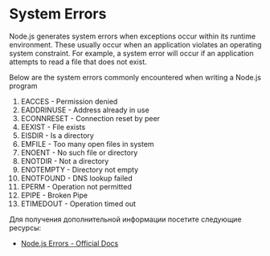 # System Errors

Node.js generates system errors when exceptions occur within its runtime environment. These usually occur when an application violates an operating system constraint.
For example, a system error will occur if an application attempts to read a file that does not exist.

Below are the system errors commonly encountered when writing a Node.js program

1. EACCES - Permission denied
2. EADDRINUSE - Address already in use
3. ECONNRESET - Connection reset by peer
4. EEXIST - File exists
5. EISDIR - Is a directory
6. EMFILE - Too many open files in system
7. ENOENT - No such file or directory
8. ENOTDIR - Not a directory
9. ENOTEMPTY - Directory not empty
10. ENOTFOUND - DNS lookup failed
11. EPERM - Operation not permitted
12. EPIPE - Broken Pipe
13. ETIMEDOUT - Operation timed out

Для получения дополнительной информации посетите следующие ресурсы:

- [Node.js Errors - Official Docs](https://nodejs.org/api/errors.html#errors_class_systemerror)
